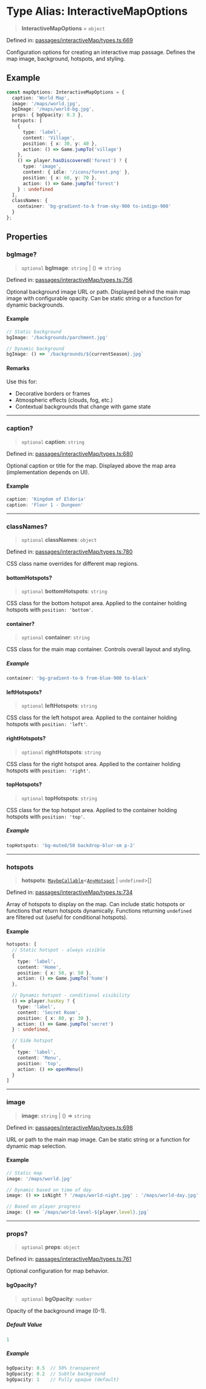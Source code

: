 # Type Alias: InteractiveMapOptions

> **InteractiveMapOptions** = `object`

Defined in: [passages/interactiveMap/types.ts:669](https://github.com/laruss/react-text-game/blob/76cea889a7a8b8f7da18a22748a455531ab7ac4b/packages/core/src/passages/interactiveMap/types.ts#L669)

Configuration options for creating an interactive map passage.
Defines the map image, background, hotspots, and styling.

## Example

```typescript
const mapOptions: InteractiveMapOptions = {
  caption: 'World Map',
  image: '/maps/world.jpg',
  bgImage: '/maps/world-bg.jpg',
  props: { bgOpacity: 0.3 },
  hotspots: [
    {
      type: 'label',
      content: 'Village',
      position: { x: 30, y: 40 },
      action: () => Game.jumpTo('village')
    },
    () => player.hasDiscovered('forest') ? {
      type: 'image',
      content: { idle: '/icons/forest.png' },
      position: { x: 60, y: 70 },
      action: () => Game.jumpTo('forest')
    } : undefined
  ],
  classNames: {
    container: 'bg-gradient-to-b from-sky-900 to-indigo-900'
  }
};
```

## Properties

### bgImage?

> `optional` **bgImage**: `string` \| () => `string`

Defined in: [passages/interactiveMap/types.ts:756](https://github.com/laruss/react-text-game/blob/76cea889a7a8b8f7da18a22748a455531ab7ac4b/packages/core/src/passages/interactiveMap/types.ts#L756)

Optional background image URL or path.
Displayed behind the main map image with configurable opacity.
Can be static string or a function for dynamic backgrounds.

#### Example

```typescript
// Static background
bgImage: '/backgrounds/parchment.jpg'

// Dynamic background
bgImage: () => `/backgrounds/${currentSeason}.jpg`
```

#### Remarks

Use this for:
- Decorative borders or frames
- Atmospheric effects (clouds, fog, etc.)
- Contextual backgrounds that change with game state

***

### caption?

> `optional` **caption**: `string`

Defined in: [passages/interactiveMap/types.ts:680](https://github.com/laruss/react-text-game/blob/76cea889a7a8b8f7da18a22748a455531ab7ac4b/packages/core/src/passages/interactiveMap/types.ts#L680)

Optional caption or title for the map.
Displayed above the map area (implementation depends on UI).

#### Example

```typescript
caption: 'Kingdom of Eldoria'
caption: 'Floor 1 - Dungeon'
```

***

### classNames?

> `optional` **classNames**: `object`

Defined in: [passages/interactiveMap/types.ts:780](https://github.com/laruss/react-text-game/blob/76cea889a7a8b8f7da18a22748a455531ab7ac4b/packages/core/src/passages/interactiveMap/types.ts#L780)

CSS class name overrides for different map regions.

#### bottomHotspots?

> `optional` **bottomHotspots**: `string`

CSS class for the bottom hotspot area.
Applied to the container holding hotspots with `position: 'bottom'`.

#### container?

> `optional` **container**: `string`

CSS class for the main map container.
Controls overall layout and styling.

##### Example

```typescript
container: 'bg-gradient-to-b from-blue-900 to-black'
```

#### leftHotspots?

> `optional` **leftHotspots**: `string`

CSS class for the left hotspot area.
Applied to the container holding hotspots with `position: 'left'`.

#### rightHotspots?

> `optional` **rightHotspots**: `string`

CSS class for the right hotspot area.
Applied to the container holding hotspots with `position: 'right'`.

#### topHotspots?

> `optional` **topHotspots**: `string`

CSS class for the top hotspot area.
Applied to the container holding hotspots with `position: 'top'`.

##### Example

```typescript
topHotspots: 'bg-muted/50 backdrop-blur-sm p-2'
```

***

### hotspots

> **hotspots**: [`MaybeCallable`](MaybeCallable.md)\<[`AnyHotspot`](AnyHotspot.md) \| `undefined`\>[]

Defined in: [passages/interactiveMap/types.ts:734](https://github.com/laruss/react-text-game/blob/76cea889a7a8b8f7da18a22748a455531ab7ac4b/packages/core/src/passages/interactiveMap/types.ts#L734)

Array of hotspots to display on the map.
Can include static hotspots or functions that return hotspots dynamically.
Functions returning `undefined` are filtered out (useful for conditional hotspots).

#### Example

```typescript
hotspots: [
  // Static hotspot - always visible
  {
    type: 'label',
    content: 'Home',
    position: { x: 50, y: 50 },
    action: () => Game.jumpTo('home')
  },

  // Dynamic hotspot - conditional visibility
  () => player.hasKey ? {
    type: 'label',
    content: 'Secret Room',
    position: { x: 80, y: 30 },
    action: () => Game.jumpTo('secret')
  } : undefined,

  // Side hotspot
  {
    type: 'label',
    content: 'Menu',
    position: 'top',
    action: () => openMenu()
  }
]
```

***

### image

> **image**: `string` \| () => `string`

Defined in: [passages/interactiveMap/types.ts:698](https://github.com/laruss/react-text-game/blob/76cea889a7a8b8f7da18a22748a455531ab7ac4b/packages/core/src/passages/interactiveMap/types.ts#L698)

URL or path to the main map image.
Can be static string or a function for dynamic map selection.

#### Example

```typescript
// Static map
image: '/maps/world.jpg'

// Dynamic based on time of day
image: () => isNight ? '/maps/world-night.jpg' : '/maps/world-day.jpg'

// Based on player progress
image: () => `/maps/world-level-${player.level}.jpg`
```

***

### props?

> `optional` **props**: `object`

Defined in: [passages/interactiveMap/types.ts:761](https://github.com/laruss/react-text-game/blob/76cea889a7a8b8f7da18a22748a455531ab7ac4b/packages/core/src/passages/interactiveMap/types.ts#L761)

Optional configuration for map behavior.

#### bgOpacity?

> `optional` **bgOpacity**: `number`

Opacity of the background image (0-1).

##### Default Value

```ts
1
```

##### Example

```typescript
bgOpacity: 0.5  // 50% transparent
bgOpacity: 0.2  // Subtle background
bgOpacity: 1    // Fully opaque (default)
```

